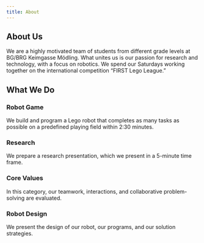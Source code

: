 ```yaml
---
title: About
---
```


## About Us
We are a highly motivated team of students from different grade levels at BG/BRG Keimgasse Mödling.
What unites us is our passion for research and technology, with a focus on robotics.
We spend our Saturdays working together on the international competition “FIRST Lego League.”

## What We Do

### Robot Game
We build and program a Lego robot that completes as many tasks as possible on a predefined playing field within 2:30 minutes.

### Research
We prepare a research presentation, which we present in a 5-minute time frame.

### Core Values
In this category, our teamwork, interactions, and collaborative problem-solving are evaluated.

### Robot Design
We present the design of our robot, our programs, and our solution strategies.
